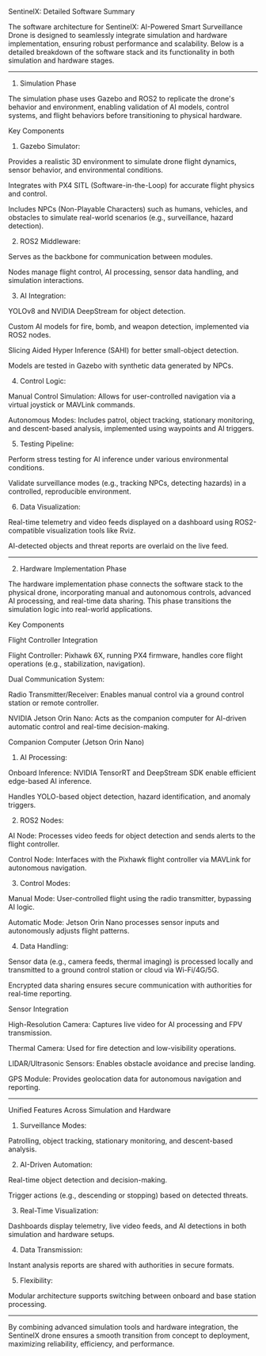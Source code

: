 SentinelX: Detailed Software Summary

The software architecture for SentinelX: AI-Powered Smart Surveillance Drone is designed to seamlessly integrate simulation and hardware implementation, ensuring robust performance and scalability. Below is a detailed breakdown of the software stack and its functionality in both simulation and hardware stages.


---

1. Simulation Phase

The simulation phase uses Gazebo and ROS2 to replicate the drone's behavior and environment, enabling validation of AI models, control systems, and flight behaviors before transitioning to physical hardware.

Key Components

1. Gazebo Simulator:

Provides a realistic 3D environment to simulate drone flight dynamics, sensor behavior, and environmental conditions.

Integrates with PX4 SITL (Software-in-the-Loop) for accurate flight physics and control.

Includes NPCs (Non-Playable Characters) such as humans, vehicles, and obstacles to simulate real-world scenarios (e.g., surveillance, hazard detection).



2. ROS2 Middleware:

Serves as the backbone for communication between modules.

Nodes manage flight control, AI processing, sensor data handling, and simulation interactions.



3. AI Integration:

YOLOv8 and NVIDIA DeepStream for object detection.

Custom AI models for fire, bomb, and weapon detection, implemented via ROS2 nodes.

Slicing Aided Hyper Inference (SAHI) for better small-object detection.

Models are tested in Gazebo with synthetic data generated by NPCs.



4. Control Logic:

Manual Control Simulation: Allows for user-controlled navigation via a virtual joystick or MAVLink commands.

Autonomous Modes: Includes patrol, object tracking, stationary monitoring, and descent-based analysis, implemented using waypoints and AI triggers.



5. Testing Pipeline:

Perform stress testing for AI inference under various environmental conditions.

Validate surveillance modes (e.g., tracking NPCs, detecting hazards) in a controlled, reproducible environment.



6. Data Visualization:

Real-time telemetry and video feeds displayed on a dashboard using ROS2-compatible visualization tools like Rviz.

AI-detected objects and threat reports are overlaid on the live feed.





---

2. Hardware Implementation Phase

The hardware implementation phase connects the software stack to the physical drone, incorporating manual and autonomous controls, advanced AI processing, and real-time data sharing. This phase transitions the simulation logic into real-world applications.

Key Components

Flight Controller Integration

Flight Controller: Pixhawk 6X, running PX4 firmware, handles core flight operations (e.g., stabilization, navigation).

Dual Communication System:

Radio Transmitter/Receiver: Enables manual control via a ground control station or remote controller.

NVIDIA Jetson Orin Nano: Acts as the companion computer for AI-driven automatic control and real-time decision-making.



Companion Computer (Jetson Orin Nano)

1. AI Processing:

Onboard Inference: NVIDIA TensorRT and DeepStream SDK enable efficient edge-based AI inference.

Handles YOLO-based object detection, hazard identification, and anomaly triggers.



2. ROS2 Nodes:

AI Node: Processes video feeds for object detection and sends alerts to the flight controller.

Control Node: Interfaces with the Pixhawk flight controller via MAVLink for autonomous navigation.



3. Control Modes:

Manual Mode: User-controlled flight using the radio transmitter, bypassing AI logic.

Automatic Mode: Jetson Orin Nano processes sensor inputs and autonomously adjusts flight patterns.



4. Data Handling:

Sensor data (e.g., camera feeds, thermal imaging) is processed locally and transmitted to a ground control station or cloud via Wi-Fi/4G/5G.

Encrypted data sharing ensures secure communication with authorities for real-time reporting.




Sensor Integration

High-Resolution Camera: Captures live video for AI processing and FPV transmission.

Thermal Camera: Used for fire detection and low-visibility operations.

LIDAR/Ultrasonic Sensors: Enables obstacle avoidance and precise landing.

GPS Module: Provides geolocation data for autonomous navigation and reporting.



---

Unified Features Across Simulation and Hardware

1. Surveillance Modes:

Patrolling, object tracking, stationary monitoring, and descent-based analysis.



2. AI-Driven Automation:

Real-time object detection and decision-making.

Trigger actions (e.g., descending or stopping) based on detected threats.



3. Real-Time Visualization:

Dashboards display telemetry, live video feeds, and AI detections in both simulation and hardware setups.



4. Data Transmission:

Instant analysis reports are shared with authorities in secure formats.



5. Flexibility:

Modular architecture supports switching between onboard and base station processing.





---

By combining advanced simulation tools and hardware integration, the SentinelX drone ensures a smooth transition from concept to deployment, maximizing reliability, efficiency, and performance.